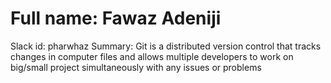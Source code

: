 # Full name: Fawaz Adeniji
Slack id: pharwhaz
Summary: Git is a distributed version control that tracks changes in computer files and allows multiple developers to work on big/small project simultaneously with any issues or problems
